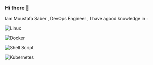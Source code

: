 ### Hi there 👋
Iam Moustafa Saber , DevOps Engineer , I have agood knowledge in : 

<!--
**mustafasaber36/mustafasaber36** is a ✨ _special_ ✨ repository because its `README.md` (this file) appears on your GitHub profile.

Here are some ideas to get you started:

- 🔭 I’m currently working on ...
- 🌱 I’m currently learning ...
- 👯 I’m looking to collaborate on ...
- 🤔 I’m looking for help with ...
- 💬 Ask me about ...
- 📫 How to reach me: ...
- 😄 Pronouns: ...
- ⚡ Fun fact: ...
-->

![Linux](https://img.shields.io/badge/Linux-FCC624?style=for-the-badge&logo=linux&logoColor=black) 

![Docker](https://img.shields.io/badge/docker-%230db7ed.svg?style=for-the-badge&logo=docker&logoColor=white)

![Shell Script](https://img.shields.io/badge/shell_script-%23121011.svg?style=for-the-badge&logo=gnu-bash&logoColor=white)

![Kubernetes](https://img.shields.io/badge/kubernetes-%23326ce5.svg?style=for-the-badge&logo=kubernetes&logoColor=white)


